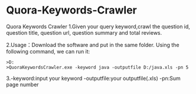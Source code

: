 # Quora-Keywords-Crawler
Quora Keywords Crawler
1.Given your query keyword,crawl the question id, question title, question url, question summary and total reviews.

2.Usage：Download the software and put in the same folder. Using the following command, we can run it:

    >D:
    >QuoraKeywordsCrawler.exe -keyword java -outputfile D:/java.xls -pn 5
    
3.-keyword:input your keyword
  -outputfile:your outputfile(.xls)
  -pn:Sum page number
